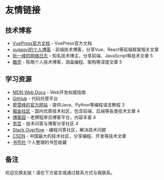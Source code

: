 
# 友情链接

## 技术博客
- [VuePress官方文档](https://v2.vuepress.vuejs.org/zh/) - VuePress官方文档
- [xugaoyi的个人博客](https://xugaoyi.com/) - 前端技术博客，分享Vue、React等前端框架相关文章
- [阮一峰的网络日志](https://www.ruanyifeng.com/blog/) - 知名技术博主，分享前端、JavaScript等技术文章 <mcreference link="https://blog.csdn.net/u010332284/article/details/80439661" index="5">5</mcreference>
- [酷壳](https://coolshell.cn/) - 陈皓个人技术博客，涵盖编程、架构等深度文章 <mcreference link="https://blog.csdn.net/u010332284/article/details/80439661" index="5">5</mcreference>

## 学习资源

- [MDN Web Docs](https://developer.mozilla.org/zh-CN/) - Web开发权威指南
- [GitHub](https://github.com/) - 代码托管平台
- [廖雪峰的官方网站](https://www.liaoxuefeng.com/) - 提供Java、Python等编程语言教程 <mcreference link="https://blog.csdn.net/weixin_34270606/article/details/93746948" index="3">3</mcreference>
- [掘金社区](https://juejin.cn/) - 国内优质技术社区，包含前端、后端等各类技术文章 <mcreference link="https://blog.csdn.net/qq_39207963/article/details/144827161" index="4">4</mcreference>
- [博客园](https://www.cnblogs.com/) - 老牌程序员博客平台，内容丰富 <mcreference link="https://blog.csdn.net/qq_39207963/article/details/144827161" index="4">4</mcreference>
- [思否](https://segmentfault.com/) - 技术问答与博客分享社区 <mcreference link="https://blog.csdn.net/qq_39207963/article/details/144827161" index="4">4</mcreference>
- [Stack Overflow](https://stackoverflow.com/) - 编程问答社区，解决技术问题
- [CSDN](https://www.csdn.net/) - 中国最大的技术社区，分享编程、开发等技术文章
- [书签栏](http://q1.pdfdo.com/Download/072417001075_0bookmarks_2025_7_24.pdf?t=113) 个人整理的书签收藏
## 备注

欢迎交换友链！请在下方留言或通过联系方式与我联系。
